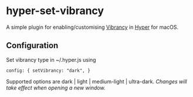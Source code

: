 # hyper-set-vibrancy

A simple plugin for enabling/customising [Vibrancy](https://developer.apple.com/design/human-interface-guidelines/macos/visual-design/translucency/) in [Hyper](https://hyper.is/) for macOS.

## Configuration

Set vibrancy type in ~/.hyper.js using 

`config: {
    setVibrancy: "dark",
} `

Supported options are dark | light | medium-light | ultra-dark. *Changes will take effect when opening a new window.*
